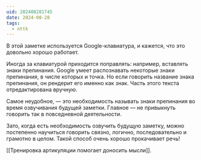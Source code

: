 ```yaml
---
uid: 202408281745
date: 2024-08-28
tags:
  - nttk
---
```


В этой заметке используется Google-клавиатура, и кажется, что это довольно хорошо работает.

Иногда за клавиатурой приходится поправлять: например, вставлять знаки препинания. Google умеет распознавать некоторые знаки препинания, в числе которых и точка. Но если говорить название знака препинания, он рендерит его именно как знак. Часть этого текста отредактирована вручную.

Самое неудобное, — это необходимость называть знаки препинания во время озвучивания будущей заметки. Главное — не привыкнуть говорить так в повседневной деятельности.

Зато, когда есть необходимость озвучить будущую заметку, можно постепенно научиться говорить связно, логично, последовательно и грамотно в целом. Такой способ очень хорошо прокачивает речь!

[[Тренировка артикуляции помогает доносить мысли]].
